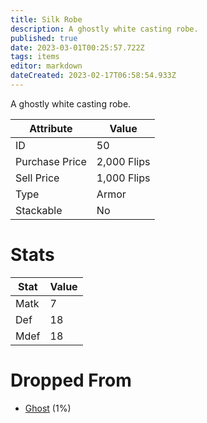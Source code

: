 ```yaml
---
title: Silk Robe
description: A ghostly white casting robe.
published: true
date: 2023-03-01T00:25:57.722Z
tags: items
editor: markdown
dateCreated: 2023-02-17T06:58:54.933Z
---
```


A ghostly white casting robe.

|Attribute|Value|
|-|-|
|ID|50|
|Purchase Price|2,000 Flips|
|Sell Price|1,000 Flips|
|Type|Armor|
|Stackable|No|

# Stats
|Stat|Value|
|-|-|
|Matk|7|
|Def|18|
|Mdef|18|

# Dropped From
 * [Ghost](/monsters/ghost) (1%)
